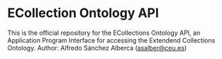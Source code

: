 # ECollection Ontology API
This is the official repository for the ECollections Ontology API, an Application Program Interface for accessing the Extendend Collections Ontology.
Author: Alfredo Sánchez Alberca (asalber@ceu.es)
